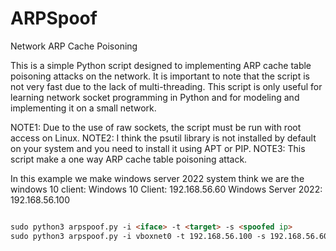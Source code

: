 # ARPSpoof
Network ARP Cache Poisoning

This is a simple Python script designed to implementing ARP cache table poisoning attacks on the network. It is important to note that the script is not very fast due to the lack of multi-threading.
This script is only useful for learning network socket programming in Python and for modeling and implementing it on a small network.

NOTE1: Due to the use of raw sockets, the script must be run with root access on Linux.
NOTE2: I  think the psutil library is not installed by default on your system and you need to install it using APT or PIP.
NOTE3: This script make a one way ARP cache table poisoning attack.

In this example we make windows server 2022 system think we are the windows 10 client:
Windows 10 Client: 192.168.56.60
Windows Server 2022: 192.168.56.100


```markdown

sudo python3 arpspoof.py -i <iface> -t <target> -s <spoofed ip>
sudo python3 arpspoof.py -i vboxnet0 -t 192.168.56.100 -s 192.168.56.60
